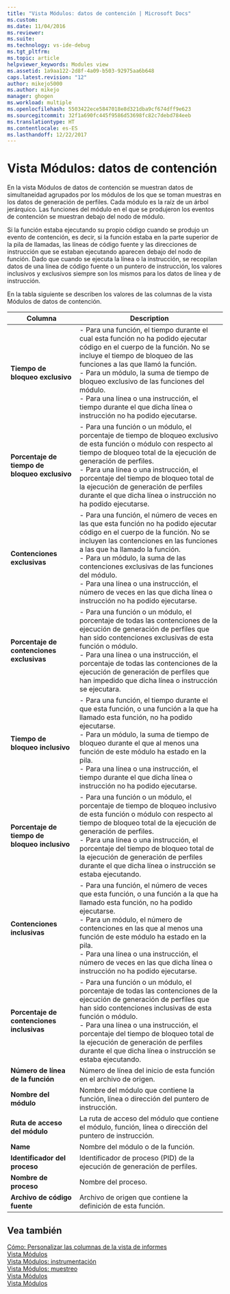 ```yaml
---
title: "Vista Módulos: datos de contención | Microsoft Docs"
ms.custom: 
ms.date: 11/04/2016
ms.reviewer: 
ms.suite: 
ms.technology: vs-ide-debug
ms.tgt_pltfrm: 
ms.topic: article
helpviewer_keywords: Modules view
ms.assetid: 1a9aa122-2d8f-4a09-b503-92975aa6b648
caps.latest.revision: "12"
author: mikejo5000
ms.author: mikejo
manager: ghogen
ms.workload: multiple
ms.openlocfilehash: 5503422ece5847018e8d321dba9cf674dff9e623
ms.sourcegitcommit: 32f1a690fc445f9586d53698fc82c7debd784eeb
ms.translationtype: HT
ms.contentlocale: es-ES
ms.lasthandoff: 12/22/2017
---
```

# <a name="modules-view---contention-data"></a>Vista Módulos: datos de contención
En la vista Módulos de datos de contención se muestran datos de simultaneidad agrupados por los módulos de los que se toman muestras en los datos de generación de perfiles. Cada módulo es la raíz de un árbol jerárquico. Las funciones del módulo en el que se produjeron los eventos de contención se muestran debajo del nodo de módulo.  
  
 Si la función estaba ejecutando su propio código cuando se produjo un evento de contención, es decir, si la función estaba en la parte superior de la pila de llamadas, las líneas de código fuente y las direcciones de instrucción que se estaban ejecutando aparecen debajo del nodo de función. Dado que cuando se ejecuta la línea o la instrucción, se recopilan datos de una línea de código fuente o un puntero de instrucción, los valores inclusivos y exclusivos siempre son los mismos para los datos de línea y de instrucción.  
  
 En la tabla siguiente se describen los valores de las columnas de la vista Módulos de datos de contención.  
  
|Columna|Description|  
|------------|-----------------|  
|**Tiempo de bloqueo exclusivo**|-   Para una función, el tiempo durante el cual esta función no ha podido ejecutar código en el cuerpo de la función. No se incluye el tiempo de bloqueo de las funciones a las que llamó la función.<br />-   Para un módulo, la suma de tiempo de bloqueo exclusivo de las funciones del módulo.<br />-   Para una línea o una instrucción, el tiempo durante el que dicha línea o instrucción no ha podido ejecutarse.|  
|**Porcentaje de tiempo de bloqueo exclusivo**|-   Para una función o un módulo, el porcentaje de tiempo de bloqueo exclusivo de esta función o módulo con respecto al tiempo de bloqueo total de la ejecución de generación de perfiles.<br />-   Para una línea o una instrucción, el porcentaje del tiempo de bloqueo total de la ejecución de generación de perfiles durante el que dicha línea o instrucción no ha podido ejecutarse.|  
|**Contenciones exclusivas**|-   Para una función, el número de veces en las que esta función no ha podido ejecutar código en el cuerpo de la función. No se incluyen las contenciones en las funciones a las que ha llamado la función.<br />-   Para un módulo, la suma de las contenciones exclusivas de las funciones del módulo.<br />-   Para una línea o una instrucción, el número de veces en las que dicha línea o instrucción no ha podido ejecutarse.|  
|**Porcentaje de contenciones exclusivas**|-   Para una función o un módulo, el porcentaje de todas las contenciones de la ejecución de generación de perfiles que han sido contenciones exclusivas de esta función o módulo.<br />-   Para una línea o una instrucción, el porcentaje de todas las contenciones de la ejecución de generación de perfiles que han impedido que dicha línea o instrucción se ejecutara.|  
|**Tiempo de bloqueo inclusivo**|-   Para una función, el tiempo durante el que esta función, o una función a la que ha llamado esta función, no ha podido ejecutarse.<br />-   Para un módulo, la suma de tiempo de bloqueo durante el que al menos una función de este módulo ha estado en la pila.<br />-   Para una línea o una instrucción, el tiempo durante el que dicha línea o instrucción no ha podido ejecutarse.|  
|**Porcentaje de tiempo de bloqueo inclusivo**|-   Para una función o un módulo, el porcentaje de tiempo de bloqueo inclusivo de esta función o módulo con respecto al tiempo de bloqueo total de la ejecución de generación de perfiles.<br />-   Para una línea o una instrucción, el porcentaje del tiempo de bloqueo total de la ejecución de generación de perfiles durante el que dicha línea o instrucción se estaba ejecutando.|  
|**Contenciones inclusivas**|-   Para una función, el número de veces que esta función, o una función a la que ha llamado esta función, no ha podido ejecutarse.<br />-   Para un módulo, el número de contenciones en las que al menos una función de este módulo ha estado en la pila.<br />-   Para una línea o una instrucción, el número de veces en las que dicha línea o instrucción no ha podido ejecutarse.|  
|**Porcentaje de contenciones inclusivas**|-   Para una función o un módulo, el porcentaje de todas las contenciones de la ejecución de generación de perfiles que han sido contenciones inclusivas de esta función o módulo.<br />-   Para una línea o una instrucción, el porcentaje del tiempo de bloqueo total de la ejecución de generación de perfiles durante el que dicha línea o instrucción se estaba ejecutando.|  
|**Número de línea de la función**|Número de línea del inicio de esta función en el archivo de origen.|  
|**Nombre del módulo**|Nombre del módulo que contiene la función, línea o dirección del puntero de instrucción.|  
|**Ruta de acceso del módulo**|La ruta de acceso del módulo que contiene el módulo, función, línea o dirección del puntero de instrucción.|  
|**Name**|Nombre del módulo o de la función.|  
|**Identificador del proceso**|Identificador de proceso (PID) de la ejecución de generación de perfiles.|  
|**Nombre de proceso**|Nombre del proceso.|  
|**Archivo de código fuente**|Archivo de origen que contiene la definición de esta función.|  
  
## <a name="see-also"></a>Vea también  
 [Cómo: Personalizar las columnas de la vista de informes](../profiling/how-to-customize-report-view-columns.md)   
 [Vista Módulos](../profiling/modules-view.md)   
 [Vista Módulos: instrumentación](../profiling/modules-view-dotnet-memory-instrumentation-data.md)   
 [Vista Módulos: muestreo](../profiling/modules-view-dotnet-memory-sampling-data.md)   
 [Vista Módulos](../profiling/modules-view-instrumentation-data.md)   
 [Vista Módulos](../profiling/modules-view-sampling-data.md)